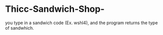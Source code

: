 # Thicc-Sandwich-Shop-
you type in a sandwich code (Ex. wshl4), and the program returns the type of sandwhich. 
